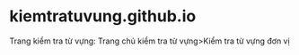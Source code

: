 # kiemtratuvung.github.io
Trang kiểm tra từ vựng:
Trang chủ kiểm tra từ vựng>Kiểm tra từ vựng đơn vị

